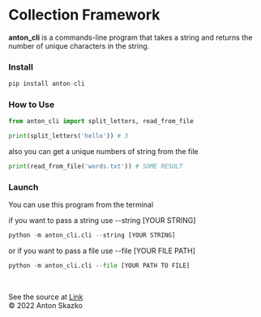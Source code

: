# Collection Framework
 
**anton_cli** is a commands-line program that takes a string and returns the number of unique characters in the string.

### Install

```python
pip install anton-cli
```

### How to Use
```python
from anton_cli import split_letters, read_from_file

print(split_letters('hello')) # 3
```
also you can get a unique numbers of string from the file

```python
print(read_from_file('words.txt')) # SOME RESULT
```


### Launch

You can use this program from the terminal

if you want to pass a string use --string [YOUR STRING]
```python
python -m anton_cli.cli --string [YOUR STRING]
```
or if you want to pass a file use --file [YOUR FILE PATH]
```python
python -m anton_cli.cli --file [YOUR PATH TO FILE]
```

<br>

See the source at  [Link](https://git.foxminded.com.ua/foxstudent102894/task-5-create-the-python-package)
<br>
© 2022 Anton Skazko